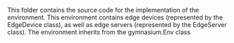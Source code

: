 This folder contains the source code for the implementation of the environment. This environment contains edge devices (represented by the EdgeDevice class), as well as edge servers (represented by the EdgeServer class). The environment inherits from the gymnasium.Env class

